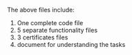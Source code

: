 The above files include:
1. One complete code file
2. 5 separate functionality files
3. 3 certificates files
4. document for understanding the tasks

